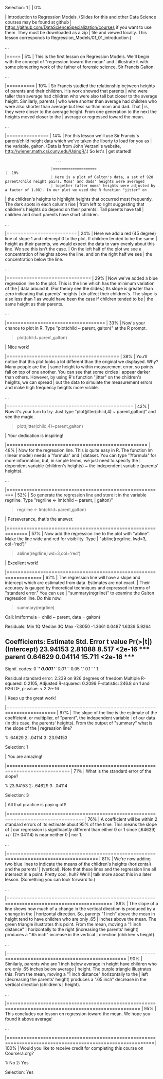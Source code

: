 Selection: 1
|                                                                                                          |   0%

| Introduction to Regression Models. (Slides for this and other Data Science courses may be found at github
                                      | https://github.com/DataScienceSpecialization/courses if you want to use them. They must be downloaded as a zip
                                      | file and viewed locally. This lesson corresponds to Regression_Models/01_01_introduction.)

...

|=====                                                                                                     |   5%
| This is the first lesson on Regression Models. We'll begin with the concept of "regression toward the mean" and
| illustrate it with some pioneering work of the father of forensic science, Sir Francis Galton.

...

|==========                                                                                                |  10%
| Sir Francis studied the relationship between heights of parents and their children. His work showed that parents
| who were taller than average had children who were also tall but closer to the average height. Similarly, parents
| who were shorter than average had children who were also shorter than average but less so than mom and dad. That
| is, they were closer to the average height. From one generation to the next the heights moved closer to the
| average or regressed toward the mean.

...

|===============                                                                                           |  14%
| For this lesson we'll use Sir Francis's parent/child height data which we've taken the liberty to load for you as
| the variable, galton. (Data is from John Verzani's website, http://wiener.math.csi.cuny.edu/UsingR/.) So let's
                         | get started!
                           
                           ...
                         
                         |====================                                                                                      |  19%
                         | Here is a plot of Galton's data, a set of 928 parent/child height pairs. Moms' and dads' heights were averaged
                         | together (after moms' heights were adjusted by a factor of 1.08). In our plot we used the R function "jitter" on
| the children's heights to highlight heights that occurred most frequently. The dark spots in each column rise
| from left to right suggesting that children's heights do depend on their parents'. Tall parents have tall
| children and short parents have short children.

...

|=========================                                                                                 |  24%
| Here we add a red (45 degree) line of slope 1 and intercept 0 to the plot. If children tended to be the same
| height as their parents, we would expect the data to vary evenly about this line. We see this isn't the case.
| On the left half of the plot we see a concentration of heights above the line, and on the right half we see
| the concentration below the line.

...

|==============================                                                                            |  29%
| Now we've added a blue regression line to the plot. This is the line which has the minimum variation of the
| data around it. (For theory see the slides.) Its slope is greater than zero indicating that parents' heights
| do affect their children's. The slope is also less than 1 as would have been the case if children tended to be
| the same height as their parents.

...

|===================================                                                                       |  33%
| Now's your chance to plot in R. Type "plot(child ~ parent, galton)" at the R prompt.

> plot(child~parent,galton)

| Nice work!
  
  |========================================                                                                  |  38%
| You'll notice that this plot looks a lot different than the original we displayed. Why? Many people are the
| same height to within measurement error, so points fall on top of one another. You can see that some circles
| appear darker than others. However, by using R's function "jitter" on the children's heights, we can spread
| out the data to simulate the measurement errors and make high frequency heights more visible.

...

|=============================================                                                             |  43%
| Now it's your turn to try. Just type "plot(jitter(child,4) ~ parent,galton)" and see the magic.

> plot(jitter(child,4)~parent,galton)

| Your dedication is inspiring!
  
  |==================================================                                                        |  48%
| Now for the regression line. This is quite easy in R. The function lm (linear model) needs a "formula" and
| dataset. You can type "?formula" for more information, but, in simple terms, we just need to specify the
| dependent variable (children's heights) ~ the independent variable (parents' heights).

...

|========================================================                                                  |  52%
| So generate the regression line and store it in the variable regrline. Type "regrline <- lm(child ~ parent,
| galton)"

> regrline <- lm(child~parent,galton)

| Perseverance, that's the answer.

|=============================================================                                             |  57%
| Now add the regression line to the plot with "abline". Make the line wide and red for visibility. Type
| "abline(regrline, lwd=3, col='red')"

> abline(regrline,lwd=3,col='red')

| Excellent work!

|==================================================================                                        |  62%
| The regression line will have a slope and intercept which are estimated from data. Estimates are not exact.
| Their accuracy is gauged by theoretical techniques and expressed in terms of "standard error." You can use
| "summary(regrline)" to examine the Galton regression line. Do this now.

> summary(regrline)

Call:
lm(formula = child ~ parent, data = galton)

Residuals:
Min      1Q  Median      3Q     Max 
-7.8050 -1.3661  0.0487  1.6339  5.9264 

Coefficients:
Estimate Std. Error t value Pr(>|t|)    
(Intercept) 23.94153    2.81088   8.517   <2e-16 ***
parent       0.64629    0.04114  15.711   <2e-16 ***
---
Signif. codes:  0 '***' 0.001 '**' 0.01 '*' 0.05 '.' 0.1 ' ' 1

Residual standard error: 2.239 on 926 degrees of freedom
Multiple R-squared:  0.2105,	Adjusted R-squared:  0.2096 
F-statistic: 246.8 on 1 and 926 DF,  p-value: < 2.2e-16


| Keep up the great work!

|=======================================================================                                   |  67%
| The slope of the line is the estimate of the coefficient, or multiplier, of "parent", the independent variable
| of our data (in this case, the parents' heights). From the output of "summary" what is the slope of the
| regression line?
  
  1: .64629
2: .04114
3: 23.94153

Selection: 1

| You are amazing!
  
  |============================================================================                              |  71%
| What is the standard error of the slope?
  
  1: 23.94153
2: .64629
3: .04114

Selection: 3

| All that practice is paying off!
  
  |=================================================================================                         |  76%
| A coefficient will be within 2 standard errors of its estimate about 95% of the time. This means the slope of
| our regression is significantly different than either 0 or 1 since (.64629) +/- (2*.04114) is near neither 0
| nor 1.

...

|======================================================================================                    |  81%
| We're now adding two blue lines to indicate the means of the children's heights (horizontal) and the parents'
| (vertical). Note that these lines and the regression line all intersect in a point. Pretty cool, huh? We'll
| talk more about this in a later lesson. (Something you can look forward to.)

...

|===========================================================================================               |  86%
| The slope of a line shows how much of a change in the vertical direction is produced by a change in the
| horizontal direction. So, parents "1 inch" above the mean in height tend to have children who are only .65
| inches above the mean. The green triangle illustrates this point. From the mean, moving a "1 inch distance"
| horizontally to the right (increasing the parents' height) produces a ".65 inch" increase in the vertical
                             | direction (children's height).

...

|================================================================================================          |  90%
| Similarly, parents who are 1 inch below average in height have children who are only .65 inches below average
| height. The purple triangle illustrates this. From the mean, moving a "1 inch distance" horizontally to the
| left (decreasing the parents' height) produces a ".65 inch" decrease in the vertical direction (children's
        | height).

...

|=====================================================================================================     |  95%
| This concludes our lesson on regression toward the mean. We hope you found it above average!
  
  ...

|==========================================================================================================| 100%
| Would you like to receive credit for completing this course on Coursera.org?
  
  1: No
2: Yes

Selection: Yes